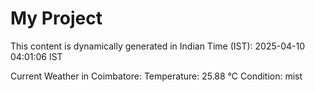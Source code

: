 # My Project

This content is dynamically generated in Indian Time (IST): 2025-04-10 04:01:06 IST


Current Weather in Coimbatore:
Temperature: 25.88 °C
Condition: mist
